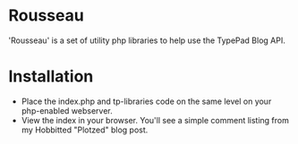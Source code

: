 # Rousseau
'Rousseau' is a set of utility php libraries to help use the TypePad Blog API.  


# Installation
* Place the index.php and tp-libraries code on the same level on your php-enabled webserver.
* View the index in your browser.  You'll see a simple comment listing from my Hobbitted "Plotzed" blog post. 




